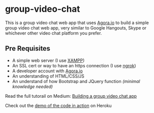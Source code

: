 # group-video-chat
This is a group video chat web app that uses [Agora.io](https://www.agora.io) to build a simple group video chat web app, very similar to Google Hangouts, Skype or whichever other video chat platform you prefer. 

## Pre Requisites
- A simple web server (I use [XAMPP](https://www.apachefriends.org/index.html))
- An SSL cert or way to have an https connection (I use [ngrok](https://ngrok.com))
- A developer account with [Agora.io](https://www.agora.io)
- An understanding of HTML/CSS/JS 
- An understand of how Bootstrap and JQuery function _(minimal knowledge needed)_

Read the full tutorail on Medium: [Building a group video chat app](https://medium.com/agora-io/building-a-group-video-chat-app-bc05e8962c41)

Check out the [demo of the code in action](https://agora-group-video-chat.herokuapp.com) on Heroku